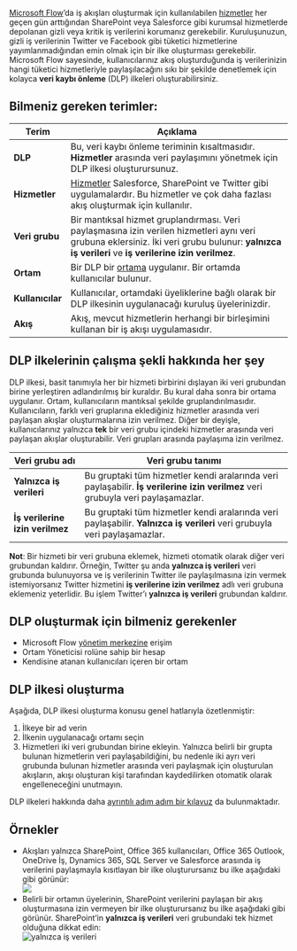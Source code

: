 [Microsoft Flow](https://flow.microsoft.com)’da iş akışları oluşturmak için kullanılabilen [hizmetler](https://flow.microsoft.com/services) her geçen gün arttığından SharePoint veya Salesforce gibi kurumsal hizmetlerde depolanan gizli veya kritik iş verilerini korumanız gerekebilir. Kuruluşunuzun, gizli iş verilerinin Twitter ve Facebook gibi tüketici hizmetlerine yayımlanmadığından emin olmak için bir ilke oluşturması gerekebilir. Microsoft Flow sayesinde, kullanıcılarınız akış oluşturduğunda iş verilerinizin hangi tüketici hizmetleriyle paylaşılacağını sıkı bir şekilde denetlemek için kolayca **veri kaybı önleme** (DLP) ilkeleri oluşturabilirsiniz.  

## <a name="terms-you-should-get-familiar-with"></a>Bilmeniz gereken terimler:

| Terim | Açıklama |
| --- | --- |
| **DLP** |Bu, veri kaybı önleme teriminin kısaltmasıdır. **Hizmetler** arasında veri paylaşımını yönetmek için DLP ilkesi oluşturursunuz. |
| **Hizmetler** |[Hizmetler](https://flow.microsoft.com/services) Salesforce, SharePoint ve Twitter gibi uygulamalardır. Bu hizmetler ve çok daha fazlası akış oluşturmak için kullanılır. |
| **Veri grubu** |Bir mantıksal hizmet gruplandırması. Veri paylaşmasına izin verilen hizmetleri aynı veri grubuna eklersiniz. İki veri grubu bulunur: **yalnızca iş verileri** ve **iş verilerine izin verilmez**. |
| **Ortam** |Bir DLP bir [ortama](../environments-overview-admin.md) uygulanır. Bir ortamda kullanıcılar bulunur. |
| **Kullanıcılar** |Kullanıcılar, ortamdaki üyeliklerine bağlı olarak bir DLP ilkesinin uygulanacağı kuruluş üyelerinizdir. |
| **Akış** |Akış, mevcut hizmetlerin herhangi bir birleşimini kullanan bir iş akışı uygulamasıdır. |

## <a name="all-about-how-dlp-policies-work"></a>DLP ilkelerinin çalışma şekli hakkında her şey
DLP ilkesi, basit tanımıyla her bir hizmeti birbirini dışlayan iki veri grubundan birine yerleştiren adlandırılmış bir kuraldır. Bu kural daha sonra bir ortama uygulanır. Ortam, kullanıcıların mantıksal şekilde gruplandırılmasıdır. Kullanıcıların, farklı veri gruplarına eklediğiniz hizmetler arasında veri paylaşan akışlar oluşturmalarına izin verilmez. Diğer bir deyişle, kullanıcılarınız yalnızca **tek** bir veri grubu içindeki hizmetler arasında veri paylaşan akışlar oluşturabilir. Veri grupları arasında paylaşıma izin verilmez.  

| **Veri grubu adı** | **Veri grubu tanımı** |
| --- | --- |
| **Yalnızca iş verileri** |Bu gruptaki tüm hizmetler kendi aralarında veri paylaşabilir. **İş verilerine izin verilmez** veri grubuyla veri paylaşamazlar. |
| **İş verilerine izin verilmez** |Bu gruptaki tüm hizmetler kendi aralarında veri paylaşabilir. **Yalnızca iş verileri** veri grubuyla veri paylaşamazlar. |

**Not**: Bir hizmeti bir veri grubuna eklemek, hizmeti otomatik olarak diğer veri grubundan kaldırır. Örneğin, Twitter şu anda **yalnızca iş verileri** veri grubunda bulunuyorsa ve iş verilerinin Twitter ile paylaşılmasına izin vermek istemiyorsanız Twitter hizmetini **iş verilerine izin verilmez** adlı veri grubuna eklemeniz yeterlidir. Bu işlem Twitter’ı **yalnızca iş verileri** grubundan kaldırır.

## <a name="heres-what-you-need-to-create-a-dlp"></a>DLP oluşturmak için bilmeniz gerekenler
* Microsoft Flow [yönetim merkezine](https://admin.flow.microsoft.com) erişim  
* Ortam Yöneticisi rolüne sahip bir hesap  
* Kendisine atanan kullanıcıları içeren bir ortam  

## <a name="create-a-dlp-policy"></a>DLP ilkesi oluşturma
Aşağıda, DLP ilkesi oluşturma konusu genel hatlarıyla özetlenmiştir:  

1. İlkeye bir ad verin
2. İlkenin uygulanacağı ortamı seçin
3. Hizmetleri iki veri grubundan birine ekleyin. Yalnızca belirli bir grupta bulunan hizmetlerin veri paylaşabildiğini, bu nedenle iki ayrı veri grubunda bulunan hizmetler arasında veri paylaşmak için oluşturulan akışların, akışı oluşturan kişi tarafından kaydedilirken otomatik olarak engelleneceğini unutmayın.  

DLP ilkeleri hakkında daha [ayrıntılı adım adım bir kılavuz](../prevent-data-loss.md) da bulunmaktadır.  

## <a name="examples"></a>Örnekler
* Akışları yalnızca SharePoint, Office 365 kullanıcıları, Office 365 Outlook, OneDrive İş, Dynamics 365, SQL Server ve Salesforce arasında iş verilerini paylaşmayla kısıtlayan bir ilke oluşturursanız bu ilke aşağıdaki gibi görünür:  
  ![](./media/learning-data-loss-prevention/a-few-business-centric-services.png)  
* Belirli bir ortamın üyelerinin, SharePoint verilerini paylaşan bir akış oluşturmasına izin vermeyen bir ilke oluşturursanız bu ilke aşağıdaki gibi görünür. SharePoint’in **yalnızca iş verileri** veri grubundaki tek hizmet olduğuna dikkat edin:  
  ![yalnızca iş verileri](./media/learning-data-loss-prevention/sharepoint-only-no-sharing-guided-learning.png)

